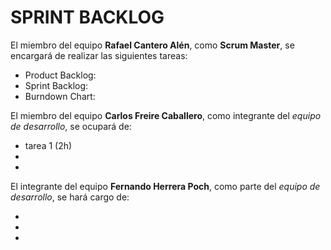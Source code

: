 # SPRINT BACKLOG

El miembro del equipo **Rafael Cantero Alén**, como **Scrum Master**, se encargará de realizar las siguientes tareas:

* Product Backlog:
* Sprint Backlog:
* Burndown Chart: 

El miembro del equipo **Carlos Freire Caballero**, como integrante del *equipo de desarrollo*, se ocupará de:

* tarea 1 (2h)
* 
* 

El integrante del equipo **Fernando Herrera Poch**, como parte del *equipo de desarrollo*, se hará cargo de:

* 
* 
* 
